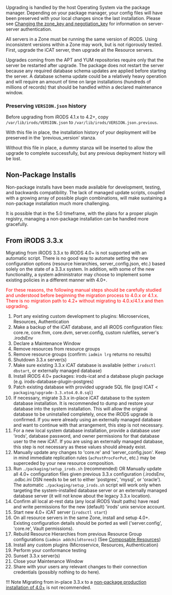 Upgrading is handled by the host Operating System via the package manager.  Depending on your package manager, your config files will have been preserved with your local changes since the last installation.  Please see [Changing the zone_key and negotiation_key](installation.md#changing-the-zone_key-and-negotiation_key) for information on server-server authentication.

All servers in a Zone must be running the same version of iRODS.  Using inconsistent versions within a Zone may work, but is not rigorously tested.  First, upgrade the iCAT server, then upgrade all the Resource servers.

Upgrades coming from the APT and YUM repositories require only that the server be restarted after upgrade.  The package does not restart the server because any required database schema updates are applied before starting the server.  A database schema update could be a relatively heavy operation and will require an amount of time on large installations (hundreds of millions of records) that should be handled within a declared maintenance window.

### Preserving `VERSION.json` history

Before upgrading from iRODS 4.1.x to 4.2+, copy `/var/lib/irods/VERSION.json` to `/var/lib/irods/VERSION.json.previous`.

With this file in place, the installation history of your deployment will be preserved in the 'previous_version' stanza.

Without this file in place, a dummy stanza will be inserted to allow the upgrade to complete successfully, but any previous deployment history will be lost.

## Non-Package Installs

Non-package installs have been made available for development, testing, and backwards compatibility.  The lack of managed update scripts, coupled with a growing array of possible plugin combinations, will make sustaining a non-package installation much more challenging.

It is possible that in the 5.0 timeframe, with the plans for a proper plugin registry, managing a non-package installation can be handled more gracefully.

## From iRODS 3.3.x

Migrating from iRODS 3.3.x to iRODS 4.0+ is not supported with an automatic script.  There is no good way to automate setting the new configuration options (resource hierarchies, server_config.json, etc.) based solely on the state of a 3.3.x system.  In addition, with some of the new functionality, a system administrator may choose to implement some existing policies in a different manner with 4.0+.

<span style="color:red">For these reasons, the following manual steps should be carefully studied and understood before beginning the migration process to 4.0.x or 4.1.x.  There is no migration path to 4.2+ without migrating to 4.0.x/4.1.x and then upgrading.</span>

1. Port any existing custom development to plugins: Microservices, Resources, Authentication
2. Make a backup of the iCAT database, and all iRODS configuration files: core.re, core.fnm, core.dvm, server.config, custom rulefiles, server's .irodsEnv
3. Declare a Maintenance Window
4. Remove resources from resource groups
5. Remove resource groups (confirm: `iadmin lrg` returns no results)
6. Shutdown 3.3.x server(s)
7. Make sure existing 3.3.x iCAT database is available (either `irodsctl dbstart`, or externally managed database)
8. Install iRODS 4.0+ packages: irods-icat and a database plugin package (e.g. irods-database-plugin-postgres)
9. Patch existing database with provided upgrade SQL file (psql ICAT < `packaging/upgrade-3.3.xto4.0.0.sql`)
10. If necessary, migrate 3.3.x in-place iCAT database to the system database installation.  It is recommended to dump and restore your database into the system installation.  This will allow the original database to be uninstalled completely, once the iRODS upgrade is confirmed.  If you were already using an externally managed database and want to continue with that arrangement, this step is not necessary.
11. For a new local system database installation, provide a database user 'irods', database password, and owner permissions for that database user to the new iCAT.  If you are using an externally managed database, this step is not necessary as these values should already exist.
12. Manually update any changes to 'core.re' and 'server_config.json'.  Keep in mind immediate replication rules (`acPostProcForPut`, etc.) may be superceded by your new resource composition.
13. Run `./packaging/setup_irods.sh` (recommended) OR Manually update all 4.0+ configuration files given previous 3.3.x configuration (.irodsEnv, .odbc.ini DSN needs to be set to either 'postgres', 'mysql', or 'oracle').  The automatic ``./packaging/setup_irods.sh`` script will work only when targeting the system-installed database server or an externally managed database server (it will not know about the legacy 3.3.x location).
14. Confirm all local at-rest data (any local iRODS Vault paths) have read and write permissions for the new (default) 'irods' unix service account.
15. Start new 4.0+ iCAT server (`irodsctl start`)
16. On all resource servers in the same Zone, install and setup 4.0+.  Existing configuration details should be ported as well ('server.config', 'core.re', Vault permissions).
17. Rebuild Resource Hierarchies from previous Resource Group configurations (`iadmin addchildtoresc`) (See [Composable Resources](../plugins/composable_resources.md))
18. Install any custom plugins (Microservice, Resources, Authentication)
19. Perform your conformance testing
20. Sunset 3.3.x server(s)
21. Close your Maintenance Window
22. Share with your users any relevant changes to their connection credentials (possibly nothing to do here).

!!! Note
    Migrating from in-place 3.3.x to a [non-package production installation of 4.0+](#non-package-installs) is not recommended.
